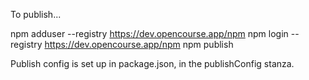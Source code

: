 To publish...

npm adduser --registry https://dev.opencourse.app/npm
npm login --registry https://dev.opencourse.app/npm
npm publish

Publish config is set up in package.json, in the publishConfig stanza.
